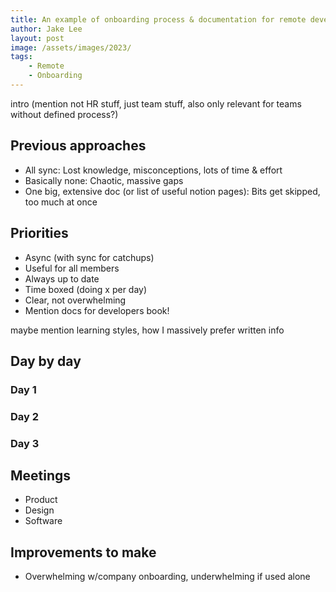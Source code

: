 ```yaml
---
title: An example of onboarding process & documentation for remote developers joining a specialised team
author: Jake Lee
layout: post
image: /assets/images/2023/
tags:
    - Remote
    - Onboarding
---
```


intro (mention not HR stuff, just team stuff, also only relevant for teams without defined process?)

## Previous approaches

* All sync: Lost knowledge, misconceptions, lots of time & effort
* Basically none: Chaotic, massive gaps
* One big, extensive doc (or list of useful notion pages): Bits get skipped, too much at once

## Priorities

* Async (with sync for catchups)
* Useful for all members
* Always up to date
* Time boxed (doing x per day)
* Clear, not overwhelming
* Mention docs for developers book!

maybe mention learning styles, how I massively prefer written info

## Day by day

### Day 1

### Day 2

### Day 3

## Meetings

* Product
* Design
* Software

## Improvements to make

* Overwhelming w/company onboarding, underwhelming if used alone
